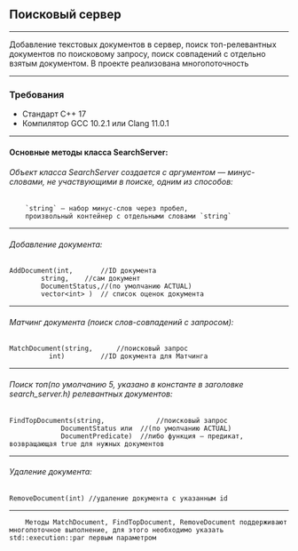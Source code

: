 ﻿## Поисковый сервер
---
Добавление текстовых документов в сервер, поиск топ-релевантных документов по поисковому запросу, 
поиск совпадений с отдельно взятым документом. В проекте реализована многопоточность

***
### Требования
* Стандарт С++ 17
* Компилятор GCC 10.2.1 или Clang 11.0.1


***
#### Основные методы класса SearchServer:
###### Объект класса SearchServer создается с аргументом — минус-словами, не участвующими в поиске, одним из способов:
        `string` — набор минус-слов через пробел,
        произвольный контейнер с отдельными словами `string`
        
***
###### Добавление документа:
	AddDocument(int,  	   //ID документа
			string,	   //сам документ
			DocumentStatus,//(по умолчанию ACTUAL)
			vector<int>	)  // список оценок документа
                        
***
###### Матчинг документа (поиск слов-совпадений с запросом):
	MatchDocument(string, 	   //поисковый запрос
			  int)         //ID документа для Матчинга
                          
***
###### Поиск топ(по умолчанию 5, указано в константе в заголовке search_server.h) релевантных документов:
	FindTopDocuments(string,        	 //поисковый запрос	
			     DocumentStatus или  //(по умолчанию ACTUAL)
			     DocumentPredicate)  //либо функция — предикат, возвращающая true для нужных документов
                             
***
###### Удаление документа:
	RemoveDocument(int)	//удаление документа с указанным id
***		    
        Методы MatchDocument, FindTopDocument, RemoveDocument поддерживают
	многопоточное выполнение, для этого необходимо указать std::execution::par первым параметром
	
